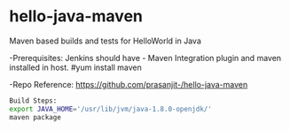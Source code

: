 # hello-java-maven
Maven based builds and tests for HelloWorld in Java

-Prerequisites: Jenkins should have - Maven Integration plugin and maven installed in host.
#yum install maven

-Repo Reference: https://github.com/prasanjit-/hello-java-maven

```sh
Build Steps:
export JAVA_HOME='/usr/lib/jvm/java-1.8.0-openjdk/'
maven package
```
